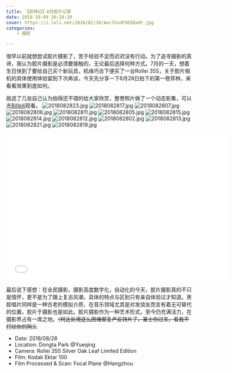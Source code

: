 ```yaml
---
title: 【菲林记】8月胶片记录
date: 2018-10-09 20:20:20
cover: https://i.loli.net/2020/02/20/AecfUsdF9EO8xHt.jpg
categories: 
    - 摄影

---
```


很早以前就想尝试胶片摄影了，苦于经验不足而迟迟没有行动。为了追寻摄影的真谛，我认为胶片摄影是必须要接触的，无论最后选择何种方式。7月的一天，想着生日快到了要给自己买个新玩具，机缘巧合下便买了一台Rollei 35S，关于胶片相机的具体使用体验留到下次再谈，今天先分享一下8月28日拍下的第一卷菲林，来看看效果到底如何。
<!--more-->
挑选了几张自己认为拍得还不错的给大家欣赏，整卷照片做了一个动态影集，可以去[Bilibili](https://www.bilibili.com/video/av33484464)观看。
![2018082823.jpg](https://i.loli.net/2020/02/20/PFA63dQkZgw7vjB.jpg)
![2018082817.jpg](https://i.loli.net/2020/02/20/KfdoRT7Ucb2ZE9N.jpg)
![2018082807.jpg](https://i.loli.net/2020/02/20/AanOMEdL1YhCBiw.jpg)
![2018082806.jpg](https://i.loli.net/2020/02/20/4C8OWXoLDhUwN62.jpg)
![2018082811.jpg](https://i.loli.net/2020/02/20/klwzvx1PfqXu9We.jpg)
![2018082805.jpg](https://i.loli.net/2020/02/20/JQeZuxly2vrGLCI.jpg)
![2018082815.jpg](https://i.loli.net/2020/02/20/X4MfAgkxCJauo8q.jpg)
![2018082814.jpg](https://i.loli.net/2020/02/20/K2yskGRqDh6rHg9.jpg)
![2018082812.jpg](https://i.loli.net/2020/02/20/yJQWbBLmt7AdKHx.jpg)
![2018082802.jpg](https://i.loli.net/2020/02/20/i75FJsUIPvClqke.jpg)
![2018082813.jpg](https://i.loli.net/2020/02/20/DmVfnwdRZeHKoSE.jpg)
![2018082821.jpg](https://i.loli.net/2020/02/20/KlS53isNoyfZ14T.jpg)
![2018082819.jpg](https://i.loli.net/2020/02/20/pmni9wAZLz6uEsr.jpg)

<iframe src="//player.bilibili.com/player.html?aid=33484464&cid=58617859&page=1" scrolling="no" border="0" frameborder="no" framespacing="0" allowfullscreen="true"  height="400" width="600" quality="high" > </iframe>

最后说下感想：在全民摄影，摄影高度数字化，自动化的今天，胶片摄影真的不只是情怀，更不是为了跟上复古风潮，具体的特点与区别只有亲自体验过才知道。黑胶唱片同样是一种古老的模拟介质，在音乐领域尤其是对发烧友而言有着无可替代的位置，胶片于摄影也是如此。胶片摄影作为一种艺术形式，至今仍充满活力，在摄影界占有一席之地。~~（柯达处境这么困难都复产反转片了，富士你过来，看我不打烂你的狗头~~

* Date: 2018/08/28
* Location: Dongta Park @Yueqing
* Camera: Rollei 35S Silver Oak Leaf Limited Edition
* Film: Kodak Ektar 100
* Film Processed & Scan: Focal Plane @Hangzhou


